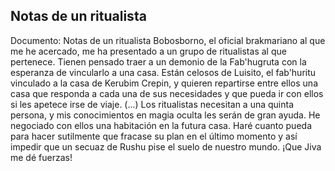 ## Notas de un ritualista
Documento: Notas de un ritualista
Bobosborno, el oficial brakmariano al que me he acercado, me ha presentado a un grupo de ritualistas al que pertenece. Tienen pensado traer a un demonio de la Fab'hugruta con la esperanza de vincularlo a una casa. Están celosos de Luisito, el fab'huritu vinculado a la casa de Kerubim Crepin, y quieren repartirse entre ellos una casa que responda a cada una de sus necesidades y que pueda ir con ellos si les apetece irse de viaje.
(...)
Los ritualistas necesitan a una quinta persona, y mis conocimientos en magia oculta les serán de gran ayuda. He negociado con ellos una habitación en la futura casa. Haré cuanto pueda para hacer sutilmente que fracase su plan en el último momento y así impedir que un secuaz de Rushu pise el suelo de nuestro mundo. ¡Que Jiva me dé fuerzas!

